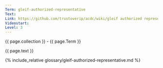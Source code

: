 ```yaml
---
Term: gleif-authorized-representative
Text: 
Link: https://github.com/trustoverip/acdc/wiki/gleif authorized representative.md
Videostart: 
Level: 3
---
```


{{ page.collection }} - {{ page.Term }}

   {{ page.text }}

{% include_relative glossary/gleif-authorized-representative.md %}
